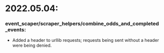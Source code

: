 # 2022.05.04:

### event_scaper/scraper_helpers/combine_odds_and_completed_events:

- Added a header to urllib requests; requests being sent without a header were being denied.
